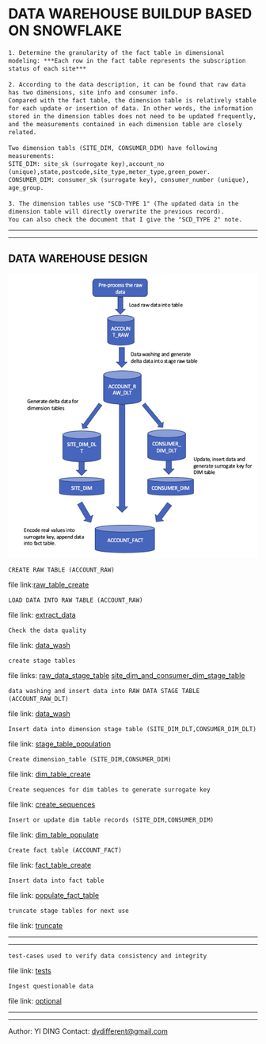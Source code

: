 # DATA WAREHOUSE BUILDUP BASED ON SNOWFLAKE


```
1. Determine the granularity of the fact table in dimensional modeling: ***Each row in the fact table represents the subscription status of each site***

2. According to the data description, it can be found that raw data has two dimensions, site info and consumer info.
Compared with the fact table, the dimension table is relatively stable for each update or insertion of data. In other words, the information stored in the dimension tables does not need to be updated frequently, and the measurements contained in each dimension table are closely related.

Two dimension tabls (SITE_DIM, CONSUMER_DIM) have following measurements:
SITE_DIM: site_sk (surrogate key),account_no (unique),state,postcode,site_type,meter_type,green_power.
CONSUMER_DIM: consumer_sk (surrogate key), consumer_number (unique), age_group.

3. The dimension tables use "SCD-TYPE 1" (The updated data in the dimension table will directly overwrite the previous record).
You can also check the document that I give the "SCD_TYPE 2" note.
```

---
---
## DATA WAREHOUSE DESIGN
![](DWH_DESIGN.png)
```
CREATE RAW TABLE (ACCOUNT_RAW)
```
file link:[raw_table_create](raw_table_create.sql)

```
LOAD DATA INTO RAW TABLE (ACCOUNT_RAW)
```
file link: [extract_data](extract_data.sql)

```
Check the data quality
```
file link: [data_wash](data_wash.sql)

```
create stage tables
```
file links: [raw_data_stage_table](./dlt_table/raw_dlt_table.sql)
            [site_dim_and_consumer_dim_stage_table](./dlt_table/dim_dlt_table.sql)

```
data washing and insert data into RAW DATA STAGE TABLE (ACCOUNT_RAW_DLT)
```
file link: [data_wash](data_wash.sql)

```
Insert data into dimension stage table (SITE_DIM_DLT,CONSUMER_DIM_DLT)
```
file link: [stage_table_population](./dlt_table/dlt_table_insertion.sql)

```
Create dimension_table (SITE_DIM,CONSUMER_DIM)
```
file link: [dim_table_create](./dim_table/dim_table.sql)

```
Create sequences for dim tables to generate surrogate key
```
file link: [create_sequences](./dim_table/sequence_sk_create.sql)

```
Insert or update dim table records (SITE_DIM,CONSUMER_DIM)
```
file link: [dim_table_populate](./dim_table/populate_dim_table.sql)

```
Create fact table (ACCOUNT_FACT)
```
file link: [fact_table_create](./fact_table/fact_table.sql)

```
Insert data into fact table
```
file link: [populate_fact_table](./fact_table/populate_fact_table.sql)

```
truncate stage tables for next use
```
file link: [truncate](./dlt_table/truncate_dlt.sql)


---
---
```
test-cases used to verify data consistency and integrity
```
file link: [tests](./tests/)

```
Ingest questionable data
```
file link: [optional](./optional/)

---
---
Author: YI DING
Contact: dydifferent@gmail.com